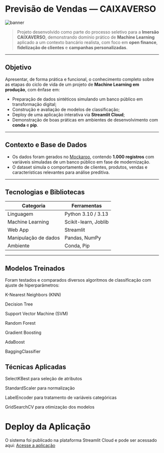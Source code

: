 # Previsão de Vendas — CAIXAVERSO

![banner](https://github.com/valtairmartins/CAIXAVERSO/blob/main/banner_caixaverso.png)

> Projeto desenvolvido como parte do processo seletivo para a **Imersão CAIXAVERSO**, demonstrando domínio prático de **Machine Learning** aplicado a um contexto bancário realista, com foco em **open finance**, **fidelização de clientes** e **campanhas personalizadas**.

---

## Objetivo

Apresentar, de forma prática e funcional, o conhecimento completo sobre as etapas do ciclo de vida de um projeto de **Machine Learning em produção**, com ênfase em:

- Preparação de dados sintéticos simulando um banco público em transformação digital;
- Construção e avaliação de modelos de classificação;
- Deploy de uma aplicação interativa via **Streamlit Cloud**;
- Demonstração de boas práticas em ambientes de desenvolvimento com **conda** e **pip**.

---

## Contexto e Base de Dados

- Os dados foram gerados no [Mockaroo](https://www.mockaroo.com/), contendo **1.000 registros** com variáveis simuladas de um banco público em fase de modernização.
- O dataset simula o comportamento de clientes, produtos, vendas e características relevantes para análise preditiva.

---

## Tecnologias e Bibliotecas

| Categoria         | Ferramentas                           |
|------------------|----------------------------------------|
| Linguagem        | Python 3.10 / 3.13                     |
| Machine Learning | Scikit-learn, Joblib                   |
| Web App          | Streamlit                             |
| Manipulação de dados | Pandas, NumPy                     |
| Ambiente         | Conda, Pip                             |

---

## Modelos Treinados
Foram testados e comparados diversos algoritmos de classificação com ajuste de hiperparâmetros:

K-Nearest Neighbors (KNN)

Decision Tree

Support Vector Machine (SVM)

Random Forest

Gradient Boosting

AdaBoost

BaggingClassifier

## Técnicas Aplicadas
SelectKBest para seleção de atributos

StandardScaler para normalização

LabelEncoder para tratamento de variáveis categóricas

GridSearchCV para otimização dos modelos

# Deploy da Aplicação
O sistema foi publicado na plataforma Streamlit Cloud e pode ser acessado aqui:
[Acesse a aplicação](https://astronautacaixaverso.streamlit.app/)

